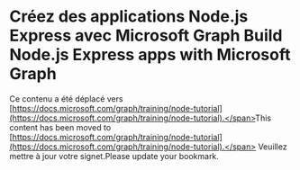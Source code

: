 # <a name="build-nodejs-express-apps-with-microsoft-graph"></a><span data-ttu-id="3d776-101">Créez des applications Node.js Express avec Microsoft Graph </span><span class="sxs-lookup"><span data-stu-id="3d776-101">Build Node.js Express apps with Microsoft Graph</span></span>

<span data-ttu-id="3d776-102">Ce contenu a été déplacé vers [https://docs.microsoft.com/graph/training/node-tutorial](https://docs.microsoft.com/graph/training/node-tutorial).</span><span class="sxs-lookup"><span data-stu-id="3d776-102">This content has been moved to [https://docs.microsoft.com/graph/training/node-tutorial](https://docs.microsoft.com/graph/training/node-tutorial).</span></span> <span data-ttu-id="3d776-103">Veuillez mettre à jour votre signet.</span><span class="sxs-lookup"><span data-stu-id="3d776-103">Please update your bookmark.</span></span>

